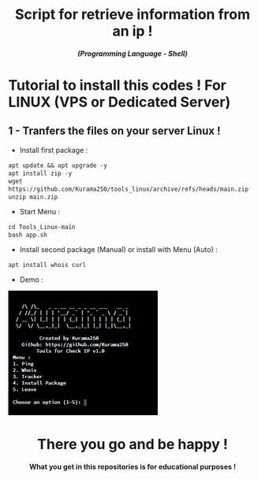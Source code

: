 <h1 align="center">Script for retrieve information from an ip !</h1>
<em><h5 align="center">(Programming Language - Shell)</h5></em>

# Tutorial to install this codes ! For LINUX (VPS or Dedicated Server)

## 1 - Tranfers the files on your server Linux !

- Install first package :

```shell
apt update && apt upgrade -y
apt install zip -y
wget https://github.com/Kurama250/tools_linux/archive/refs/heads/main.zip
unzip main.zip
```

- Start Menu :

```shell
cd Tools_Linux-main
bash app.sh
```

- Install second package (Manual) or install with Menu (Auto) :

```shell
apt install whois curl
```

- Demo : 

![alt text](https://github.com/Kurama250/Tools_Linux/blob/main/linux_tools.png?raw=true)

<h1 align="center">There you go and be happy !</h1>
<h4 align="center">What you get in this repositories is for educational purposes !</h4>
